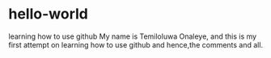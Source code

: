 # hello-world
learning how to use github
My name is Temiloluwa Onaleye, and this is my first attempt on learning how to use github and hence,the comments and all.
